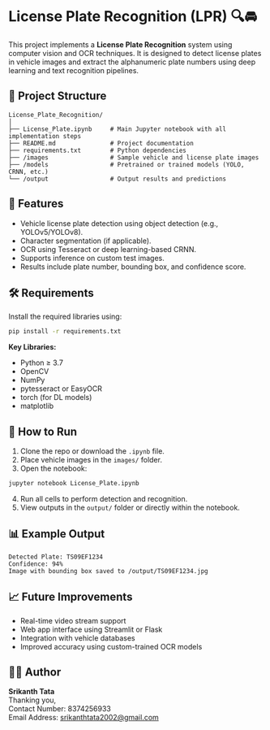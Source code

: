 
# License Plate Recognition (LPR) 🔍🚘

This project implements a **License Plate Recognition** system using computer vision and OCR techniques. It is designed to detect license plates in vehicle images and extract the alphanumeric plate numbers using deep learning and text recognition pipelines.

## 📂 Project Structure

```
License_Plate_Recognition/
│
├── License_Plate.ipynb     # Main Jupyter notebook with all implementation steps
├── README.md               # Project documentation
├── requirements.txt        # Python dependencies
├── /images                 # Sample vehicle and license plate images
├── /models                 # Pretrained or trained models (YOLO, CRNN, etc.)
└── /output                 # Output results and predictions
```

## 🚀 Features

- Vehicle license plate detection using object detection (e.g., YOLOv5/YOLOv8).
- Character segmentation (if applicable).
- OCR using Tesseract or deep learning-based CRNN.
- Supports inference on custom test images.
- Results include plate number, bounding box, and confidence score.

## 🛠️ Requirements

Install the required libraries using:

```bash
pip install -r requirements.txt
```

**Key Libraries:**

- Python ≥ 3.7  
- OpenCV  
- NumPy  
- pytesseract or EasyOCR  
- torch (for DL models)  
- matplotlib  

## 🧪 How to Run

1. Clone the repo or download the `.ipynb` file.
2. Place vehicle images in the `images/` folder.
3. Open the notebook:

```bash
jupyter notebook License_Plate.ipynb
```

4. Run all cells to perform detection and recognition.
5. View outputs in the `output/` folder or directly within the notebook.

## 📊 Example Output

```
Detected Plate: TS09EF1234
Confidence: 94%
Image with bounding box saved to /output/TS09EF1234.jpg
```

## 📈 Future Improvements

- Real-time video stream support
- Web app interface using Streamlit or Flask
- Integration with vehicle databases
- Improved accuracy using custom-trained OCR models

## 🧑‍💻 Author

**Srikanth Tata**  
Thanking you,  
Contact Number: 8374256933  
Email Address: srikanthtata2002@gmail.com  

